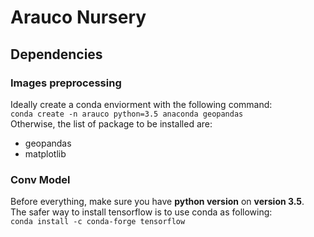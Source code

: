 # Arauco Nursery

## Dependencies
### Images preprocessing
Ideally create a conda enviorment with the following command: <br>
```conda create -n arauco python=3.5 anaconda geopandas```<br>
Otherwise, the list of package to be installed are:<br>
- geopandas
- matplotlib

### Conv Model
Before everything, make sure you have **python version** on **version 3.5**.<br>
The safer way to install tensorflow is to use conda as following: <br>
```conda install -c conda-forge tensorflow```
